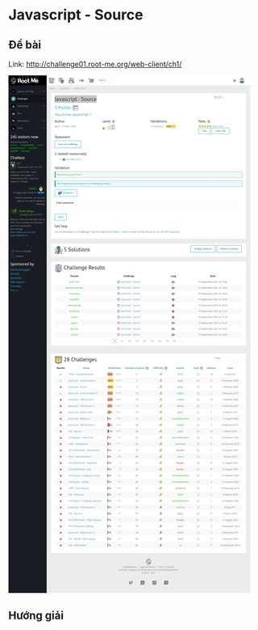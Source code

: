 # Javascript - Source

## Đề bài

Link: http://challenge01.root-me.org/web-client/ch1/

![](sc.jpeg)

## Hướng giải
